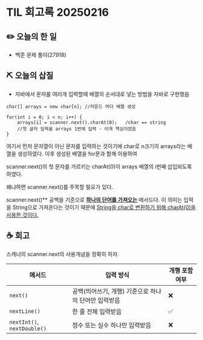 # TIL 회고록 20250216


## ✏️ 오늘의 한 일

- 백준 문제 풀이(27918)

## ⛏ 오늘의 삽질

- 자바에서 문자를 여러개 입력할때 배열의 순서대로 넣는 방법을 자바로 구현했음

```
char[] arrays = new char[n]; //라운드 마다 배열 생성

for(int i = 0; i < n; i++) {
    arrays[i] = scanner.next().charAt(0);   /char == string
    //첫 글자 입력을 arrays 1번에 입력 - 이게 핵심이었음
}
```
여기서 먼저 문자열이 아닌 문자를 입력하는 것이기에 char로 n크기의 arrays라는 배열을 생성하였다. 이후 생성된 배열을 for문과 함께 이용하여 

scanner.next()의 첫 문자를 가르키는 charAt(0)이 arrays 배열의 i번째 삽입되도록 하였다.

왜냐하면 scanner.next()를 주목할 필요가 있다.

scanner.next()** 공백을 기준으로 <U>**하나의 단어를 가져오는**</U> 메서드다.
이 의미는 입력을 String으로 가져온다는 것이기 때문에 <U>String을 char로 변환하기 위해 charAt(0)을 사용한 것이다.</U>

## ☕️ 회고

스캐너의 scanner.next의 사용개념을 정확히 하자.
 
| 메서드        | 입력 방식                                      | 개행 포함 여부 |
|--------------|--------------------------------|--------------|
| `next()`     | 공백(띄어쓰기, 개행) 기준으로 하나의 단어만 입력받음 | ❌ |
| `nextLine()` | 한 줄 전체 입력받음                        | ✅ |
| `nextInt()`, `nextDouble()` | 정수 또는 실수 하나만 입력받음 | ❌ |


